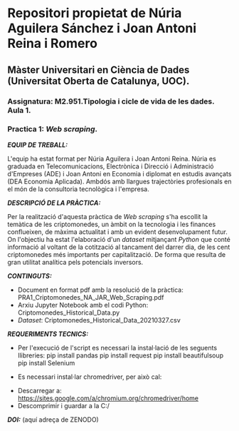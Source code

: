 # Repositori propietat de Núria Aguilera Sánchez i Joan Antoni Reina i Romero

## Màster Universitari en Ciència de Dades (Universitat Oberta de Catalunya, UOC).

### Assignatura:  M2.951.Tipologia i cicle de vida de les dades. Aula 1.
### Practica 1: *Web scraping*.


***EQUIP DE TREBALL:***

L'equip ha estat format per Núria Aguilera i Joan Antoni Reina. Núria es graduada en Telecomunicacions, Electrònica i Direcció i Administració d'Empreses (ADE) i Joan Antoni en Economia i diplomat en estudis avançats (DEA Economia Aplicada). Ambdós amb llargues trajectòries profesionals en el món de la consultoria tecnològica i l'empresa.

***DESCRIPCIÓ DE LA PRÀCTICA:***

Per la realització d'aquesta pràctica de *Web scraping* s'ha escollit la temàtica de les criptomonedes, un àmbit on la tecnologia i les finances conflueixen, de màxima actualitat i amb un evident desenvolupament futur. On l'objectiu ha estat l'elaboració d'un *dataset* mitjançant *Python* que conté informació al voltant de la cotització al tancament del darrer dia, de les cent criptomonedes més importants per capitalització. De forma que resulta de gran utilitat analítica pels potencials inversors. 

***CONTINGUTS:***

* Document en format pdf amb la resolució de la pràctica: PRA1_Criptomonedes_NA_JAR_Web_Scraping.pdf
* Arxiu Jupyter Notebook amb el codi Python: Criptomonedes_Historical_Data.py
* *Dataset*: Criptomonedes_Historical_Data_20210327.csv

***REQUERIMENTS TECNICS:***
* Per l'execució de l'script es necessari la instal·lació de les seguents llibreries:
pip install pandas
pip install request
pip install beautifulsoup
pip install Selenium

* Es necessari instal·lar chromedriver, per això cal:
- Descarregar a:  https://sites.google.com/a/chromium.org/chromedriver/home
- Descomprimir i guardar a la C:/

***DOI:*** (aquí adreça de ZENODO)